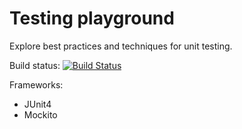 # Testing playground
Explore best practices and techniques for unit testing.  

Build status: [![Build Status](https://travis-ci.org/playground-codes/test-test-test.svg?branch=master)](https://travis-ci.org/playground-codes/test-test-test)

Frameworks:
* JUnit4
* Mockito